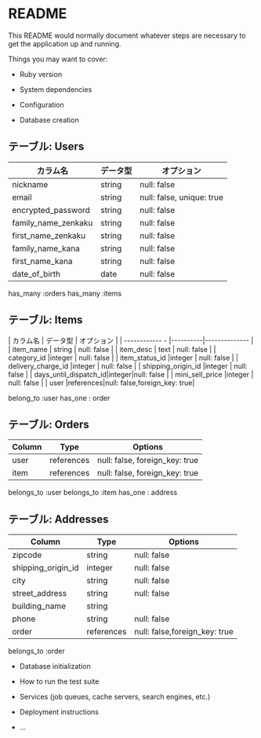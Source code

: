 # README

This README would normally document whatever steps are necessary to get the
application up and running.

Things you may want to cover:

* Ruby version

* System dependencies

* Configuration

* Database creation




## テーブル: Users

| カラム名            | データ型 | オプション   |
| ----------------- | ---------- |--------- |
| nickname          | string  | null: false |
| email              | string  | null: false, unique: true |
| encrypted_password | string  | null: false |
| family_name_zenkaku| string  | null: false |
| first_name_zenkaku |  string | null: false |
| family_name_kana   |  string | null: false |
| first_name_kana    |  string | null: false |
| date_of_birth      |  date   | null: false |

has_many :orders
has_many :items





## テーブル: Items
| カラム名             | データ型 | オプション |
| ------------      - |----------|-------------- |
| item_name           | string | null: false |
| item_desc           | text   | null: false |
| category_id         |integer | null: false |
| item_status_id      |integer | null: false |
| delivery_charge_id  |integer | null: false |
| shipping_origin_id  |integer | null: false |
| days_until_dispatch_id|integer|null: false |
| mini_sell_price     |integer | null: false |
| user                |references|null: false,foreign_key: true|

belong_to :user
has_one : order



## テーブル: Orders

| Column        | Type       | Options                        |
| ------------- | ---------- | ------------------------------ |
| user          |references  | null: false, foreign_key: true |
| item          |references  | null: false, foreign_key: true |


belongs_to :user
belongs_to :item
has_one : address

## テーブル: Addresses

| Column            | Type     | Options              |
| ------------- | ---------- | ------------------------------ |
| zipcode           | string   | null: false          |
| shipping_origin_id | integer  | null: false          |
| city              | string   | null: false          |
| street_address    | string   | null: false          |
| building_name     | string   |                      |
| phone             | string   | null: false          |
| order             |references|null: false,foreign_key: true|

belongs_to :order









* Database initialization

* How to run the test suite

* Services (job queues, cache servers, search engines, etc.)

* Deployment instructions

* ...
